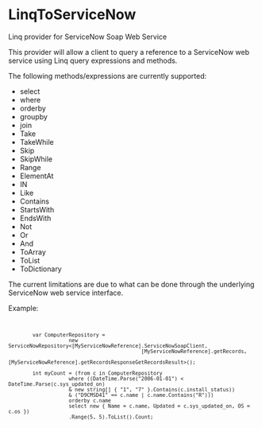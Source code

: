 LinqToServiceNow
================

Linq provider for ServiceNow Soap Web Service

This provider will allow a client to query a reference to a ServiceNow web service using Linq query expressions and methods.

The following methods/expressions are currently supported: 

<ul>
            <li>select</li>
            <li>where</li>
            <li>orderby</li>
            <li>groupby</li>
            <li>join</li>
            <li>Take</li>
            <li>TakeWhile</li>
            <li>Skip</li>
            <li>SkipWhile</li>
            <li>Range</li>
            <li>ElementAt</li>
            <li>IN</li>
            <li>Like</li>
            <li>Contains</li>
            <li>StartsWith</li>
            <li>EndsWith</li>
            <li>Not</li>
            <li>Or</li>
            <li>And</li>
            <li>ToArray</li>
            <li>ToList</li>
            <li>ToDictionary</li>
</ul>

The current limitations are due to what can be done through the underlying ServiceNow web service interface.

Example:
<code>

            var ComputerRepository =
                        new ServiceNowRepository<[MyServiceNowReference].ServiceNowSoapClient, 
                                                [MyServiceNowReference].getRecords, 
                                                [MyServiceNowReference].getRecordsResponseGetRecordsResult>();

            int myCount = (from c in ComputerRepository
                        where ((DateTime.Parse("2006-01-01") < DateTime.Parse(c.sys_updated_on)
                        & new string[] { "1", "7" }.Contains(c.install_status))
                        & ("D9CMSD41" == c.name | c.name.Contains("R")))
                        orderby c.name
                        select new { Name = c.name, Updated = c.sys_updated_on, OS = c.os })
                        .Range(5, 5).ToList().Count;
</code>
